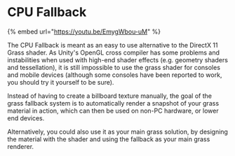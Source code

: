 # CPU Fallback

{% embed url="https://youtu.be/EmygWbou-uM" %}

The CPU Fallback is meant as an easy to use alternative to the DirectX 11 Grass shader. As Unity's OpenGL cross compiler has some problems and instabilities when used with high-end shader effects (e.g. geometry shaders and tessellation), it is still impossible to use the grass shader for consoles and mobile devices (although some consoles have been reported to work, you should try it yourself to be sure).

Instead of having to create a billboard texture manually, the goal of the grass fallback system is to automatically render a snapshot of your grass material in action, which can then be used on non-PC hardware, or lower end devices.

Alternatively, you could also use it as your main grass solution, by designing the material with the shader and using the fallback as your main grass renderer.
